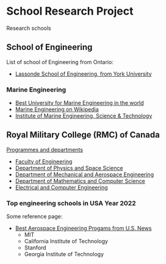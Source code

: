 # School Research Project

Research schools

## School of Engineering

List of school of Engineering from Ontario:

* [Lassonde School of Engineering, from York University](https://futurestudents.yorku.ca/program/engineering)

### Marine Engineering

* [Best University for Marine Engineering in the world](https://edurank.org/engineering/marine/)
* [Marine Engineering on Wikipedia](https://en.wikipedia.org/wiki/Marine_engineering)
* [Institute of Marine Engineering, Science & Technology](https://imarest.org)

## Royal Military College (RMC) of Canada

[Programmes and departments](https://www.rmc-cmr.ca/en/academic-wing/faculties-departments-and-programmes)

* [Faculty of Engineering](https://www.rmc-cmr.ca/en/faculty-engineering#:~:text=RMC%20offers%20six%20engineering%20programmes,the%20second%20year%20of%20study.)
* [Department of Physics and Space Science](https://www.rmc-cmr.ca/en/physics-space-science/department-physics-space-science)
* [Department of Mechanical and Aerospace Engineering](https://www.rmc-cmr.ca/en/mechanical-and-aerospace-engineering/department-mechanical-aerospace-engineering)
* [Department of Mathematics and Computer Science](https://www.rmc-cmr.ca/en/mathematics-and-computer-science/department-mathematics-and-computer-science)
* [Electrical and Computer Engineering](https://www.rmc-cmr.ca/en/electrical-and-computer-engineering/electrical-and-computer-engineering)

### Top engineering schools in USA Year 2022

Some reference page:

* [Best Aerospace Engineering Progams from U.S. News](https://www.usnews.com/best-graduate-schools/top-engineering-schools/aerospace-rankings)
  - MIT
  - California Institute of Technology
  - Stanford
  - Georgia Institute of Technology
